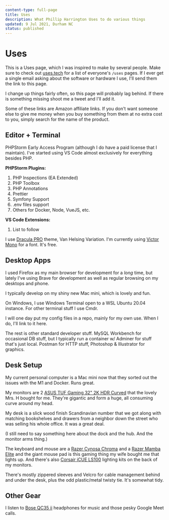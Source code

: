 ```yaml
---
content-type: full-page
title: Uses
description: What Phillip Harrington Uses to do various things
updated: 9 Jul 2021, Durham NC
status: published
---
```

# Uses

This is a Uses page, which I was inspired to make by several people. Make sure to check out [uses.tech](https://uses.tech) for a list of everyone's `/uses` pages. If I ever get a single email asking about the software or hardware I use, I'll send them the link to this page.

I change up things fairly often, so this page will probably lag behind. If there is something missing shoot me a tweet and I'll add it.

Some of these links are Amazon affiliate links. If you don't want someone else to give me money when you buy something from them at no extra cost to you, simply search for the name of the product.

## Editor + Terminal

PHPStorm Early Access Program (although I do have a paid license that I maintain). I've started using VS Code almost exclusively for everything besides PHP.

**PHPStorm Plugins:**

1. PHP Inspections (EA Extended)
2. PHP Toolbox
3. PHP Annotations
4. Prettier
5. Symfony Support
6. .env files support
7. Others for Docker, Node, VueJS, etc.

**VS Code Extensions:**

1. List to follow

I use [Dracula PRO](https://draculatheme.com/pro) theme, Van Helsing Variation. I'm currently using [Victor Mono](https://rubjo.github.io/victor-mono/) for a font. It's free.

## Desktop Apps

I used Firefox as my main browser for development for a *long* time, but lately I've using Brave for development as well as regular browsing on my desktops and phone.

I typically develop on my shiny new Mac mini, which is lovely and fun.

On Windows, I use Windows Terminal open to a WSL Ubuntu 20.04 instance. For other terminal stuff I use Cmdr.

I will one day put my config files in a repo, mainly for my own use. When I do, I'll link to it here.

The rest is other standard developer stuff. MySQL Workbench for occasional DB stuff, but I typically run a container w/ Adminer for stuff that's just local. Postman for HTTP stuff, Photoshop & Illustrator for graphics.

## Desk Setup

My current personal computer is a Mac mini now that they sorted out the issues with the M1 and Docker. Runs great.

My monitors are 2 [ASUS TUF Gaming 32" 2K HDR Curved](https://amzn.to/3k1fbtx) that the lovely Mrs. H bought for me. They're gigantic and form a huge, all consuming curve around my head.

My desk is a slick wood finish Scandinavian number that we got along with matching bookshelves and drawers from a neighbor down the street who was selling his whole office. It was a great deal.

(I still need to say something here about the dock and the hub. And the monitor arms thing.)

The keyboard and mouse are a [Razer Cynosa Chroma](https://amzn.to/3stcvpk) and a [Razer Mamba Elite](https://amzn.to/3qVzzwx) and the giant mouse pad is this gaming thing my wife bought me that lights up. And there's also [Corsair iCUE LS100](https://amzn.to/3JTxHOm) lighting kits on the back of my monitors.

There's mostly zippered sleeves and Velcro for cable management behind and under the desk, plus the odd plastic/metal twisty tie. It's somewhat tidy.

## Other Gear

I listen to [Bose QC35 ii](https://amzn.to/3aRROO4) headphones for music and those pesky Google Meet calls.

<content-updated-at :updated="this.updated"></content-updated-at>
